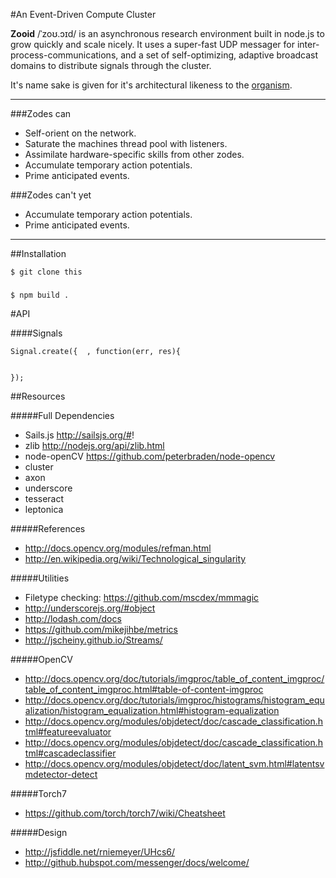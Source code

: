 #An Event-Driven Compute Cluster 

**Zooid** /ˈzoʊ.ɔɪd/ is an asynchronous research environment built in node.js to grow quickly and scale nicely. It uses a super-fast UDP messager for inter-process-communications, and a set of self-optimizing, adaptive broadcast domains to distribute signals through the cluster. 

It's name sake is given for it's architectural likeness to the
 <a href="http://en.wikipedia.org/wiki/Zooid" title="http://en.wikipedia.org/wiki/Zooid">
 organism</a>.

---

###Zodes can

- Self-orient on the network.
- Saturate the machines thread pool with listeners.
- Assimilate hardware-specific skills from other zodes.
- Accumulate temporary action potentials.
- Prime anticipated events.

###Zodes can't yet

- Accumulate temporary action potentials.
- Prime anticipated events.

---


##Installation

	$ git clone this
###

	$ npm build .
	
#API
	

####Signals

    Signal.create({  , function(err, res){
      
      
    });
    
<!--
####Services

    
    Service.create({ 
        listener:"image", type:"CUDA", lib:"/nouns/detectFaces" 
    });-->
    
    
    
##Resources

#####Full Dependencies

- Sails.js http://sailsjs.org/#!
- zlib http://nodejs.org/api/zlib.html
- node-openCV https://github.com/peterbraden/node-opencv
- cluster
- axon
- underscore
- tesseract
- leptonica

#####References
- http://docs.opencv.org/modules/refman.html
- http://en.wikipedia.org/wiki/Technological_singularity

#####Utilities

- Filetype checking: https://github.com/mscdex/mmmagic
- http://underscorejs.org/#object
- http://lodash.com/docs
- https://github.com/mikejihbe/metrics
- http://jscheiny.github.io/Streams/

#####OpenCV

- http://docs.opencv.org/doc/tutorials/imgproc/table_of_content_imgproc/table_of_content_imgproc.html#table-of-content-imgproc
- http://docs.opencv.org/doc/tutorials/imgproc/histograms/histogram_equalization/histogram_equalization.html#histogram-equalization
- http://docs.opencv.org/modules/objdetect/doc/cascade_classification.html#featureevaluator
- http://docs.opencv.org/modules/objdetect/doc/cascade_classification.html#cascadeclassifier
- http://docs.opencv.org/modules/objdetect/doc/latent_svm.html#latentsvmdetector-detect

#####Torch7
- https://github.com/torch/torch7/wiki/Cheatsheet

#####Design
- http://jsfiddle.net/rniemeyer/UHcs6/
- http://github.hubspot.com/messenger/docs/welcome/
